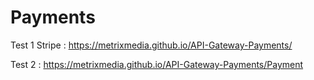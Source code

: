 # Payments

Test 1 Stripe : https://metrixmedia.github.io/API-Gateway-Payments/

Test 2 : https://metrixmedia.github.io/API-Gateway-Payments/Payment

